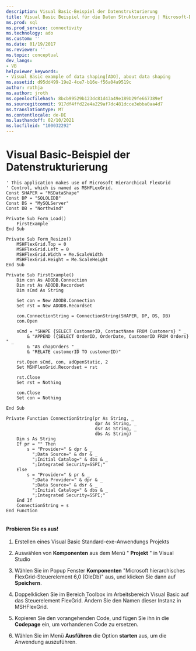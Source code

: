 ```yaml
---
description: Visual Basic-Beispiel der Datenstrukturierung
title: Visual Basic Beispiel für die Daten Strukturierung | Microsoft-Dokumentation
ms.prod: sql
ms.prod_service: connectivity
ms.technology: ado
ms.custom: ''
ms.date: 01/19/2017
ms.reviewer: ''
ms.topic: conceptual
dev_langs:
- VB
helpviewer_keywords:
- Visual Basic example of data shaping[ADO], about data shaping
ms.assetid: d95dd499-19e2-4ce7-b16e-f56a04a9519c
author: rothja
ms.author: jroth
ms.openlocfilehash: 8bcb99529b123dc81d43a49e189b29fe667389ef
ms.sourcegitcommit: 917df4ffd22e4a229af7dc481dcce3ebba0aa4d7
ms.translationtype: MT
ms.contentlocale: de-DE
ms.lasthandoff: 02/10/2021
ms.locfileid: "100032292"
---
```

# <a name="visual-basic-example-of-data-shaping"></a>Visual Basic-Beispiel der Datenstrukturierung
```  
' This application makes use of Microsoft Hierarchical FlexGrid  
' Control, which is named as MSHFLexGrid.  
Const SHAPER = "MSDataShape"  
Const DP = "SQLOLEDB"  
Const DS = "MySQLServer"  
Const DB = "Northwind"  
  
Private Sub Form_Load()  
    FirstExample  
End Sub  
  
Private Sub Form_Resize()  
    MSHFlexGrid.Top = 0  
    MSHFlexGrid.Left = 0  
    MSHFlexGrid.Width = Me.ScaleWidth  
    MSHFlexGrid.Height = Me.ScaleHeight  
End Sub  
  
Private Sub FirstExample()  
    Dim con As ADODB.Connection  
    Dim rst As ADODB.Recordset  
    Dim sCmd As String  
  
    Set con = New ADODB.Connection  
    Set rst = New ADODB.Recordset  
  
    con.ConnectionString = ConnectionString(SHAPER, DP, DS, DB)  
    con.Open  
  
    sCmd = "SHAPE {SELECT CustomerID, ContactName FROM Customers} " _  
        & "APPEND ({SELECT OrderID, OrderDate, CustomerID FROM Orders} " _  
        & "AS chapOrders " _  
        & "RELATE customerID TO customerID)"  
  
    rst.Open sCmd, con, adOpenStatic, 2  
    Set MSHFlexGrid.Recordset = rst  
  
    rst.Close  
    Set rst = Nothing  
  
    con.Close  
    Set con = Nothing  
  
End Sub  
  
Private Function ConnectionString(pr As String, _  
                                  dpr As String, _  
                                  dsr As String, _  
                                  dbs As String)  
    Dim s As String  
    If pr = "" Then  
        s = "Provider=" & dpr & _  
          ";Data Source=" & dsr & _  
          ";Initial Catalog=" & dbs & _  
          ";Integrated Security=SSPI;"  
    Else  
        s = "Provider=" & pr & _  
          ";Data Provider=" & dpr & _  
          ";Data Source=" & dsr & _  
          ";Initial Catalog=" & dbs & _  
          ";Integrated Security=SSPI;"  
    End If  
    ConnectionString = s  
End Function  
  
```  
  
#### <a name="try-it"></a>Probieren Sie es aus!  
  
1.  Erstellen eines Visual Basic Standard-exe-Anwendungs Projekts  
  
2.  Auswählen von **Komponenten** aus dem Menü " **Projekt** " in Visual Studio  
  
3.  Wählen Sie im Popup Fenster **Komponenten** "Microsoft hierarchisches FlexGrid-Steuerelement 6,0 (OleDb)" aus, und klicken Sie dann auf **Speichern**.  
  
4.  Doppelklicken Sie im Bereich Toolbox im Arbeitsbereich Visual Basic auf das Steuerelement FlexGrid. Ändern Sie den Namen dieser Instanz in MSHFlexGrid.  
  
5.  Kopieren Sie den vorangehenden Code, und fügen Sie ihn in die **Codepage** ein, um vorhandenen Code zu ersetzen.  
  
6.  Wählen Sie im Menü **Ausführen** die Option **starten** aus, um die Anwendung auszuführen.
